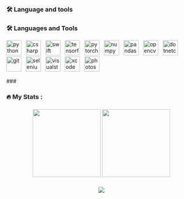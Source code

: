 
###


###

<h3 align="left">🛠 Language and tools</h3>

###

<h3 align="left">🛠 Languages and Tools</h3>

<p align="left">
  <img src="https://cdn.jsdelivr.net/gh/devicons/devicon/icons/python/python-original.svg" width="40" alt="python" />
  &nbsp;
  <img src="https://cdn.jsdelivr.net/gh/devicons/devicon/icons/csharp/csharp-original.svg" width="40" alt="csharp" />
  &nbsp;
  <img src="https://cdn.jsdelivr.net/gh/devicons/devicon/icons/swift/swift-original.svg" width="40" alt="swift" />
  &nbsp;
    <img src="https://cdn.jsdelivr.net/gh/devicons/devicon/icons/tensorflow/tensorflow-original.svg" width="40" alt="tensorflow" />
  &nbsp;
  <img src="https://cdn.jsdelivr.net/gh/devicons/devicon/icons/pytorch/pytorch-original.svg" width="40" alt="pytorch" />
  &nbsp;
  <img src="https://cdn.jsdelivr.net/gh/devicons/devicon/icons/numpy/numpy-original.svg" width="40" alt="numpy" />
  &nbsp;
  <img src="https://cdn.jsdelivr.net/gh/devicons/devicon/icons/pandas/pandas-original.svg" width="40" alt="pandas" />
  &nbsp;
  <img src="https://cdn.jsdelivr.net/gh/devicons/devicon/icons/opencv/opencv-original.svg" width="40" alt="opencv" />
  &nbsp;
  <img src="https://cdn.jsdelivr.net/gh/devicons/devicon/icons/dotnetcore/dotnetcore-original.svg" width="40" alt="dotnetcore" />
  &nbsp;
  <img src="https://cdn.jsdelivr.net/gh/devicons/devicon/icons/git/git-original.svg" width="40" alt="git" />
  &nbsp;
  <img src="https://cdn.jsdelivr.net/gh/devicons/devicon/icons/selenium/selenium-original.svg" width="40" alt="selenium" />
  &nbsp;
  <img src="https://cdn.jsdelivr.net/gh/devicons/devicon/icons/visualstudio/visualstudio-plain.svg" width="40" alt="visualstudio" />
  &nbsp;
  <img src="https://cdn.jsdelivr.net/gh/devicons/devicon/icons/xcode/xcode-original.svg" width="40" alt="xcode" />
  &nbsp;
  <img src="https://cdn.jsdelivr.net/gh/devicons/devicon/icons/photoshop/photoshop-plain.svg" width="40" alt="photoshop" />
</p>
###

<h3 align="left">🔥   My Stats :</h3>

###
<p align="center">
    <img height="180em" src="https://github-readme-stats-eight-theta.vercel.app/api?username=Satournine&show_icons=true&theme=dark&include_all_commits=true&count_private=true&line_height=26"/>
    <img height="180em" src="https://github-readme-stats-eight-theta.vercel.app/api/top-langs/?username=Satournine&layout=compact&langs_count=8&theme=dark&line_height=26"/>
  </a>
</p>

###

<div align="center">
  <img src="https://visitor-badge.laobi.icu/badge?page_id=satournine.satournine&"  />
</div>

###
